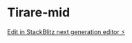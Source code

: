# Tirare-mid

[Edit in StackBlitz next generation editor ⚡️](https://stackblitz.com/~/github.com/SamulaF/Tirare-mid)
